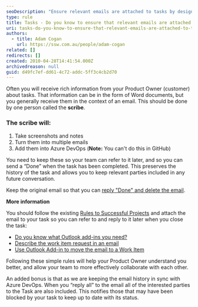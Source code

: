 ```yaml
---
seoDescription: "Ensure relevant emails are attached to tasks by designating a scribe who takes notes and screenshots, turns them into multiple emails, and adds them to Azure DevOps. This preserves task history and keeps stakeholders informed of status updates."
type: rule
title: Tasks - Do you know to ensure that relevant emails are attached to tasks?
uri: tasks-do-you-know-to-ensure-that-relevant-emails-are-attached-to-tasks
authors:
  - title: Adam Cogan
    url: https://ssw.com.au/people/adam-cogan
related: []
redirects: []
created: 2010-04-28T14:41:54.000Z
archivedreason: null
guid: d49fc7ef-dd61-4c72-addc-5ff3c4cb2d70
---
```


Often you will receive rich information from your Product Owner (customer) about tasks. That information can be in the form of Word documents, but you generally receive them in the context of an email. This should be done by one person called the **scribe**.

<!--endintro-->

### The scribe will:

1. Take screenshots and notes
2. Turn them into multiple emails
3. Add them into Azure DevOps (**Note:** You can't do this in GitHub)

You need to keep these so your team can refer to it later, and so you can send a “Done” when the task has been completed. This preserves the history of the task and allows you to keep relevant parties included in any future conversation.

Keep the original email so that you can [reply "Done" and delete the email](/dones-do-you-reply-done-and-delete-the-original-email).

**More information**

You should follow the existing [Rules to Successful Projects](/rules-to-successful-projects) and attach the email to your task so you can refer to and reply to it later when you close the task:

* [Do you know what Outlook add-ins you need?](https://www.ssw.com.au/ssw/standards/rules/RulesToBetterProjectManagementWithTFS.aspx#OutlookAddin)
* [Describe the work item request in an email](https://www.ssw.com.au/ssw/standards/rules/RulesToBetterProjectManagementWithTFS.aspx#WorkItemEmail)
* [Use Outlook Add-in to move the email to a Work Item](https://www.ssw.com.au/ssw/standards/rules/RulesToBetterProjectManagementWithTFS.aspx#TeamCompanionWorkItem)

Following these simple rules will help your Product Owner understand you better, and allow your team to more effectively collaborate with each other.

An added bonus is that as we are keeping the email history in sync with Azure DevOps. When you “reply all” to the email all of the interested parties to the Task are also included. This notifies those that may have been blocked by your task to keep up to date with its status.
